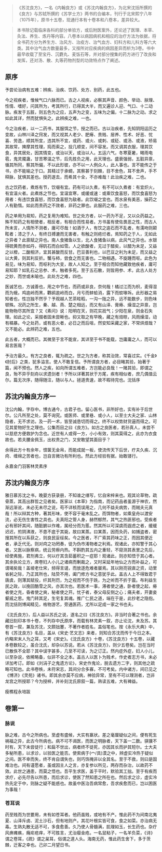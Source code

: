 >《苏沈良方》，一名《内翰良方》或《苏沈内翰良方》，为北宋沈括所撰的《良方》与苏轼所撰的《苏学士方》两书的合编本，刊行于北宋熙宁八年（1075年），原书十五卷，现通行本有十卷本和八卷本，差异较大。

>本书除记载临床各科的部分单验方，或后附医案外，还论述了医理、本草、灸法、养生、炼丹等内容。八卷本以病因病机和相应的治疗方法为依据，将全书药方分为养生方、治风方、治疫方、治气血方、妇科方和儿科方等六大类。其中治气血方数量最多，又按所对应疾病的病因差异而析为3卷。书中最早收载了至宝丹、沉麝丸、麦饭石等，并对部分搜集的药方进行了改良和发挥，还对汤、散、丸等药物剂型的功效特点作了阐述。


## 原序

予尝论治病有五难：辨疾、治疾、饮药、处方、别药，此五也。

今之视疾者，惟候气口六脉而已。古之人视疾，必察其声音、颜色、举动、肤理、性情、嗜好，问其所为，考其所行，已得其大半，而又遍诊人迎、气口、十二动脉。疾发于五脏，则五色为之应，五声为之变，五味为之偏，十二脉为之动。求之如此其详，然而犹惧失之。此辨疾之难，一也。

今之治疾者，以一二药书，其服饵之节，授之而已。古以治疾者，先知阴阳运历之变故，山林川泽之窍发，而又视其人老少、肥瘠、贵贱、居养、性术、好恶、忧喜、劳逸，顺其所宜，违其所不宜，或药、或火、或刺、或砭、或汤、或液，矫易其故常，捭摩其性理，捣而索之，投几顺变，间不容发。而又调其衣服，理其饮食，异其居处，因其情变，或治以天，或治以人。五运六气，冬寒夏暑，晹雨电雹，鬼灵魇蛊，甘苦寒温之节，后先胜负之用，此天理也。盛衰强弱，五脏异禀，循其所同，察其所偏，不以此形彼，亦不以一人例众人，此人事也。言不能传之于书，亦不能喻之于口。其精过于承蜩，其察甚于刻棘，目不舍色，耳不舍声，手不释脉，犹惧其差也。授药遂去，而希其十全，不亦难哉！此治疾之难，二也。

古之饮药者，煮炼有节，饮啜有宜。药有可以久煮，有不可以久煮者：有宜炽火，有宜温火者。此煮炼之节也。宜温宜寒，或缓或速：或乘饮食喜怒，而饮食喜怒为用者：有违饮食喜怒，而饮食喜怒为敌者。此饮啜之宜也。而水泉有美恶，操药之人有勤惰。如此而责药之不效者，非药之罪也。此服药之难，三也。

药之单用为易知，药之复用为难知。世之处方者，以一药为不足，又以众药益之。殊不知药之有相使者，相反者，有相合而性易者。方书虽有使佐畏恶之性，而古人所未言，人情所不测者，庸可尽哉！如酒于人，有饮之逾石而不乱者，有濡吻则颠眩者；漆之于人，有终日搏漉而无害者，有触之则疮烂者。焉知药之于人，无如此之异者？此禀赋之异也。南人食猪鱼以生，北人食猪鱼以病，此风气之异也。水银得硫黄而赤如丹，得矾石而白如雪。人之欲酸者，无过于醋矣，以醋为未足，又益之以橙，二酸相济，宜其甚酸而反甘。巴豆善利也，以巴豆之利为未足，而又益之以大黄，则其利反折。蟹与柿，尝食之而无害也。二物相遇，不旋踵而呕。此色为易见，味为易知，而呕利为大变，故人人知之。至于相合而知他藏致他疾者，庸可易知耶？如乳石之忌参、术，触者多死。至于五石散，则皆用参、术，此古人处方之妙，而世或未喻也。此处方之难，四也。

医诚艺也，方诚善也，用之中节也，而药或非良，奈何哉！橘过江而为枳，麦得湿而为蛾，鸡逾岭而黑，鸜鹆逾岭而白，月亏而蚌蛤消，露下而蚊喙坼。此形器之易知者也，性岂独不然乎？予观越人艺茶畦稻，一沟一陇之异，远不能数步，则色味顿殊。况药之所生，秦、越、燕、楚之相远，而又有山泽、膏瘠、燥湿之异禀，岂能物物尽其所宜？又《素问》说：阳明在天，则花实戕气；少阳在泉，则金石失理。如此之论，采掇者固未尝晰也。抑又取之有早晚，藏之有焙晾，风雨燥湿，动有槁暴。今之处药，或有恶火者，必日之而后咀，然安知采藏之家，不常烘煜哉？又不能必。此辨药之难，五也。

此五者，大概而已。其微至于言不能宣，其详至于书不能载，岂庸庸之人，而可以易言医哉？

予治方最久。有方之良者，辄为疏之。世之为方者，称其治效，常喜过实。《千金》《肘后》之类，犹多溢言。使人不敢复信。予所谓良方者，必目睹其验，始著于篇，闻不预也。然人之疾，如向所谓五难者，方岂能必良哉！一赌其验，即谓之良，殆不异乎刻舟以求遗剑者！予所以详著其状于方尾，疾有相似者，庶几偶值云尔。篇无次序，随得随注，随以与人。拯道贵速，故不暇待完也。沈括序

## 苏沈内翰良方序一
沈公内翰，字存中。博古通今，古君子也。留心医书，非所好也，实有补于后世尔。公凡所至之处，莫不询究。或医师、或里巷、或小人，以至士大夫之家、山林隐者，无不求访。及一药一术，皆至诚恳切而得之。终不以权势财货逼而得之。可见其爱物好生之理也。公集而目之曰《良方》。如古之良医者，若孙真人，未尝不以慈悲方便救护为念也。近世有人或得一方，小小有效，则其莫得之，此亦为衣食故也。若夫腰金佩玉，出权贵之门，又安敢望其面目乎？

余得此方十有余年，恨箧无金帛，而能成就一板，使流传天下后世，疗夫久疾、沉疴、缠绵之苦者也，岂自言微功有所利也。然此方经验有据，始敢镂行。

永嘉金门羽客林灵素序

## 苏沈内翰良方序
雅日慕苏沈之书，晚晏方获录册，不知谁之缮写，忆自宋梓来也。观其论草物，疏骨蒸，其高出群哲之见者矣。医家以《本草》为指南，而记药品者虽源于神农，然渐远渐讹，未必无未尽之说，苟不详核而误用之，几何不益夫病势，而贼夫元真哉！所以辩其方种，著其形味，使不容于毫末乱之。而饵物者，如乘皇舟以渡安流，必无伤生害性之具也。夫真阳之管人身，赫然郁然，其气之热匪邪也。受疾者必有邪奸其间，随脏腑以作难，属经分而为慝。然其所以可深虞而遐虑之者，缓缓迟迟，煎阴沸液，不患不底于其毙，故曰某蒸。曰某蒸，因而灸药，如捕盗者，密搜其所在以系获之，则良民妥绥矣。今之医者，不广索其药味之正，而因其便近者，承乏代无。则对疴之功罔奏，徒为伪市淆物者之利焉。观诸此，亦知警于其心者。又医以脉察病，统云劳瘵内热。不斟酌其五内之重轻，不窥测其表里之先后，经使弗施，君剂弗立，何以疗其含茹蓄积之一症耶！观诸此，则亦知悟于其心者。其余执论立方，席卷妇人小儿之诸病而剸裁之，又时采延年地仙之方而补益之，可谓竭矣哉！盖坡老仕宋，频得言谴，而放逐危难者屡焉。其以刚亮锐直之资，动里省躬之际，乃正其所也，陆贽不用，阖门修方书之意犹乎此。盖古人上不得致君于唐虞，则薄其赋役，纤其刑罚，为之视而不伤于跣，为之听而不折于震。布利益生民之政，以挽回酷雪之风，亦其次也。若医术一事，滞者使之通，卧者使之起，瘠者使之充，昏者使之爽，秘者使之开。忧子者，泰父母反侧之心；痛夫者，开妻妾颦戚之思。鬼门转其足，生宅复其魂。推广仁民之道，端在于是，此抄老之隐抱。而沈括则博闻精见，格物游艺，旁通医药，尤所以足成一家之书也夫。

《沈氏良方》，后人益以苏氏之说，遂名之曰《苏沈良方》。非当时合著之书也。余藏旧刻印本书十卷，不列存中氏原序，而载有林灵素一叙，亦止论沈，未及苏。其卷首一叙，兼及苏沈，文颇拙蹇，不著作者姓名，盖俗笔也。按《永乐大典》中，有《苏沈良方》名目，盖从《宋史·艺文志》来者，则知合苏沈而传于今日之本。约略宋末人为之耳，又考《宋史》。《沈氏良方》十卷，《苏沈良方》十五卷，以藏本卷数较之，虽合沈氏，却杂以苏说。若从《苏沈良方》，则少五卷矣。岂在当时已散佚不全耶？其中误字甚多，几至不可读，为之订正。然内症外症，妇人小儿，以至杂说，依稀略备，似非不全之本。盖古人以医卜为贱术，作史者志方书，未必详加考订。即如《刘涓子之鬼遗方论》，宋史作鬼论，脱去遗方二字，则其他之疏略可知也。此书卷帙，未符宋志，其间分合多寡，不可考矣。内中诸方，间已见之《博济》《灵苑》诸书。即其余亦莫不应病，神验异常，至有不可以理测者，岂非龙宫之所授耶？今为授梓，并补刻沈氏原叙一篇，熟读五难，大有裨益。

瘦樵程永培跋

## 卷第一

### 脉说
脉之难，古今之所病也。至虚有盛候，大实有羸状。差之毫厘疑似之间，便有死生祸福之异，此古今所病也。病不可不谒医，而医之明脉者，天下盖一二数。骐骥不时有，天下未尝徒行；和扁不世出，病者终不徒死，亦因其长而护其短尔。士大夫多秘所患，以求诊，以验医之能否。使索病于(宀/具)漠之中，辨虚实冷热于疑似之间。医不幸而失，终不肯自谓失也，则巧饰掩非以全其名。至于不救，则曰是固难治也。间有谨愿者，虽或因主人之言，亦复参以所见，两存而杂治，以故药不效。此世之通患，而莫之悟也。吾平生求医，盖于平时，默验其工拙。至于有疾而求疗，必先尽告以所患，而后求诊，使医了然知患之所在也。然后求之诊，虚实冷热先定于中，则脉之疑不能惑也。故虽中医治吾病常愈，吾求疾愈而已，岂以困医为事哉！

### 苍耳说
药至贱而为世要用，未有如苍耳者。他药虽贱，或地有不产。惟此药不为间南北夷夏、山泽斥卤、泥土沙石，但有地则产。其花叶根实皆可食，食之如菜。亦治病无毒。生熟丸散无适不可，多食愈善。久乃使人骨髓满，肌理如玉，长生药也。杂疗风痹瘫痪，癃疟疮痒，不可胜言，尤治瘿金疮。一名鼠粘子，一名羊负菜，《诗》谓之卷耳，《疏》谓之枲耳，俗谓之道人头。海南无药，惟此药生舍下，多于茨棘，迁客之幸也。己卯二月望日书。
